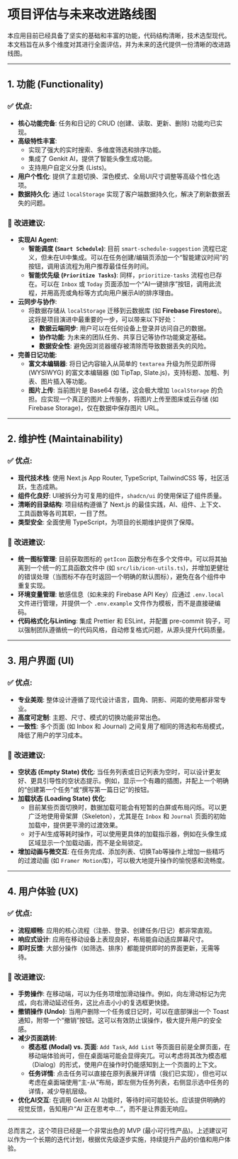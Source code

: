 # 项目评估与未来改进路线图

本应用目前已经具备了坚实的基础和丰富的功能，代码结构清晰，技术选型现代。本文档旨在从多个维度对其进行全面评估，并为未来的迭代提供一份清晰的改进路线图。

---

## 1. 功能 (Functionality)

### ✅ **优点:**

*   **核心功能完备**: 任务和日记的 CRUD (创建、读取、更新、删除) 功能均已实现。
*   **高级特性丰富**:
    *   实现了强大的实时搜索、多维度筛选和排序功能。
    *   集成了 Genkit AI，提供了智能头像生成功能。
    *   支持用户自定义分类 (Lists)。
*   **用户个性化**: 提供了主题切换、深色模式、全局UI尺寸调整等高级个性化选项。
*   **数据持久化**: 通过 `localStorage` 实现了客户端数据持久化，解决了刷新数据丢失的问题。

### 🚀 **改进建议:**

*   **实现AI Agent**:
    *   **智能调度 (`Smart Schedule`)**: 目前 `smart-schedule-suggestion` 流程已定义，但未在UI中集成。可以在任务创建/编辑页添加一个“智能建议时间”的按钮，调用该流程为用户推荐最佳任务时间。
    *   **智能优先级 (`Prioritize Tasks`)**: 同样，`prioritize-tasks` 流程也已存在。可以在 `Inbox` 或 `Today` 页面添加一个“AI一键排序”按钮，调用此流程，并用高亮或角标等方式向用户展示AI的排序理由。
*   **云同步与协作**:
    *   将数据存储从 `localStorage` 迁移到云数据库 (如 **Firebase Firestore**)。这将是项目演进中最重要的一步，可以带来以下好处：
        *   **数据云端同步**: 用户可以在任何设备上登录并访问自己的数据。
        *   **协作功能**: 为未来的团队任务、共享日记等协作功能奠定基础。
        *   **数据安全性**: 避免因浏览器缓存被清除而导致数据丢失的风险。
*   **完善日记功能**:
    *   **富文本编辑器**: 将日记内容输入从简单的 `textarea` 升级为所见即所得 (WYSIWYG) 的富文本编辑器 (如 TipTap, Slate.js)，支持标题、加粗、列表、图片插入等功能。
    *   **图片上传**: 当前图片是 Base64 存储，这会极大增加 `localStorage` 的负担。应实现一个真正的图片上传服务，将图片上传至图床或云存储 (如 Firebase Storage)，仅在数据中保存图片 URL。

---

## 2. 维护性 (Maintainability)

### ✅ **优点:**

*   **现代技术栈**: 使用 Next.js App Router, TypeScript, TailwindCSS 等，社区活跃，生态成熟。
*   **组件化良好**: UI被拆分为可复用的组件，`shadcn/ui` 的使用保证了组件质量。
*   **清晰的目录结构**: 项目结构遵循了 Next.js 的最佳实践，AI、组件、上下文、工具函数等各司其职，一目了然。
*   **类型安全**: 全面使用 TypeScript，为项目的长期维护提供了保障。

### 🚀 **改进建议:**

*   **统一图标管理**: 目前获取图标的 `getIcon` 函数分布在多个文件中。可以将其抽离到一个统一的工具函数文件中 (如 `src/lib/icon-utils.ts`)，并增加更健壮的错误处理（当图标不存在时返回一个明确的默认图标），避免在各个组件中重复实现。
*   **环境变量管理**: 敏感信息（如未来的 Firebase API Key）应通过 `.env.local` 文件进行管理，并提供一个 `.env.example` 文件作为模板，而不是直接硬编码。
*   **代码格式化与Linting**: 集成 Prettier 和 ESLint，并配置 pre-commit 钩子，可以强制团队遵循统一的代码风格，自动修复格式问题，从源头提升代码质量。

---

## 3. 用户界面 (UI)

### ✅ **优点:**

*   **专业美观**: 整体设计遵循了现代设计语言，圆角、阴影、间距的使用都非常专业。
*   **高度可定制**: 主题、尺寸、模式的切换功能非常出色。
*   **一致性**: 多个页面 (如 Inbox 和 Journal) 之间复用了相同的筛选和布局模式，降低了用户的学习成本。

### 🚀 **改进建议:**

*   **空状态 (Empty State) 优化**: 当任务列表或日记列表为空时，可以设计更友好、更具引导性的空状态提示。例如，显示一个有趣的插图，并配上一个明确的“创建第一个任务”或“撰写第一篇日记”的按钮。
*   **加载状态 (Loading State) 优化**:
    *   目前某些页面切换时，数据加载可能会有短暂的白屏或布局闪烁。可以更广泛地使用骨架屏（Skeleton），尤其是在 `Inbox` 和 `Journal` 页面的初始加载中，提供更平滑的过渡效果。
    *   对于AI生成等耗时操作，可以使用更具体的加载指示器，例如在头像生成区域显示一个加载动画，而不是全局锁定。
*   **增加动画与微交互**: 在任务完成、添加列表、切换Tab等操作上增加一些精巧的过渡动画 (如 `Framer Motion`库)，可以极大地提升操作的愉悦感和流畅度。

---

## 4. 用户体验 (UX)

### ✅ **优点:**

*   **流程顺畅**: 应用的核心流程（注册、登录、创建任务/日记）都非常直观。
*   **响应式设计**: 应用在移动设备上表现良好，布局能自动适应屏幕尺寸。
*   **即时反馈**: 大部分操作（如筛选、排序）都能提供即时的界面更新，无需等待。

### 🚀 **改进建议:**

*   **手势操作**: 在移动端，可以为任务项增加滑动操作。例如，向左滑动标记为完成，向右滑动延迟任务，这比点击小小的复选框更快捷。
*   **撤销操作 (Undo)**: 当用户删除一个任务或日记时，可以在底部弹出一个 Toast 通知，附带一个“撤销”按钮。这可以有效防止误操作，极大提升用户的安全感。
*   **减少页面跳转**:
    *   **模态框 (Modal) vs. 页面**: `Add Task`, `Add List` 等页面目前是全屏页面，在移动端体验尚可，但在桌面端可能会显得突兀。可以考虑将其改为模态框（Dialog）的形式，使用户在操作时仍能感知到上一个页面的上下文。
    *   **任务详情**: 点击任务可以直接在原列表展开详情（我们已实现），但也可以考虑在桌面端使用“主-从”布局，即左侧为任务列表，右侧显示选中任务的详情，减少导航层级。
*   **优化AI交互**: 在调用 Genkit AI 功能时，等待时间可能较长。应该提供明确的视觉反馈，告知用户“AI 正在思考中...”，而不是让界面无响应。

---

总而言之，这个项目已经是一个非常出色的 MVP (最小可行性产品)。上述建议可以作为一个长期的迭代计划，根据优先级逐步实施，持续提升产品的价值和用户体验。
